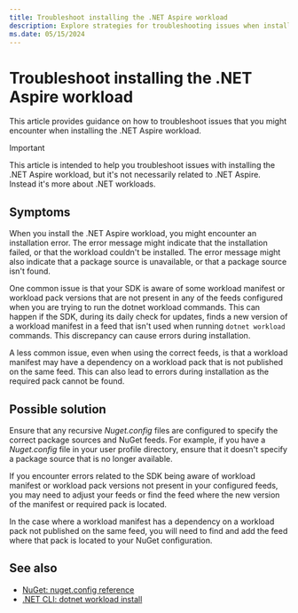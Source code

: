 ```yaml
---
title: Troubleshoot installing the .NET Aspire workload
description: Explore strategies for troubleshooting issues when installing the .NET Aspire workload.
ms.date: 05/15/2024
---
```


# Troubleshoot installing the .NET Aspire workload

This article provides guidance on how to troubleshoot issues that you might encounter when installing the .NET Aspire workload.

> [!IMPORTANT]
> This article is intended to help you troubleshoot issues with installing the .NET Aspire workload, but it's not necessarily related to .NET Aspire. Instead it's more about .NET workloads.

## Symptoms

When you install the .NET Aspire workload, you might encounter an installation error. The error message might indicate that the installation failed, or that the workload couldn't be installed. The error message might also indicate that a package source is unavailable, or that a package source isn't found.

One common issue is that your SDK is aware of some workload manifest or workload pack versions that are not present in any of the feeds configured when you are trying to run the dotnet workload commands. This can happen if the SDK, during its daily check for updates, finds a new version of a workload manifest in a feed that isn't used when running `dotnet workload` commands. This discrepancy can cause errors during installation.

A less common issue, even when using the correct feeds, is that a workload manifest may have a dependency on a workload pack that is not published on the same feed. This can also lead to errors during installation as the required pack cannot be found.

## Possible solution

Ensure that any recursive _Nuget.config_ files are configured to specify the correct package sources and NuGet feeds. For example, if you have a _Nuget.config_ file in your user profile directory, ensure that it doesn't specify a package source that is no longer available.

If you encounter errors related to the SDK being aware of workload manifest or workload pack versions not present in your configured feeds, you may need to adjust your feeds or find the feed where the new version of the manifest or required pack is located.

In the case where a workload manifest has a dependency on a workload pack not published on the same feed, you will need to find and add the feed where that pack is located to your NuGet configuration.

## See also

- [NuGet: nuget.config reference](/nuget/reference/nuget-config-file)
- [.NET CLI: dotnet workload install](/dotnet/core/tools/dotnet-workload-install)

